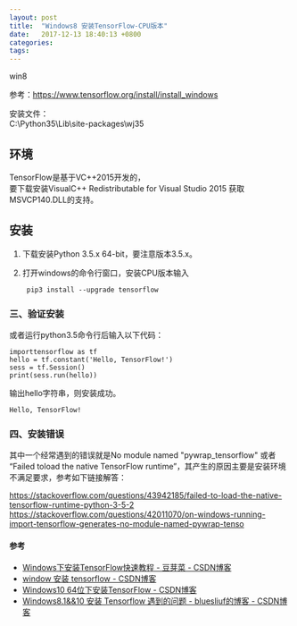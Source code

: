 ```yaml
---
layout: post
title:  "Windows8 安装TensorFlow-CPU版本"
date:   2017-12-13 18:40:13 +0800
categories:  
tags: 
---
```


win8

参考：https://www.tensorflow.org/install/install_windows
 

安装文件：  
C:\Python35\Lib\site-packages\wj35



## 环境 ##
 
TensorFlow是基于VC++2015开发的，  
要下载安装VisualC++ Redistributable for Visual Studio 2015  获取MSVCP140.DLL的支持。 
 
## 安装 ##
  
1. 下载安装Python 3.5.x 64-bit，要注意版本3.5.x。
2. 打开windows的命令行窗口，安装CPU版本输入

		pip3 install --upgrade tensorflow

 
### 三、验证安装 ###

或者运行python3.5命令行后输入以下代码：

	importtensorflow as tf
	hello = tf.constant('Hello, TensorFlow!')
	sess = tf.Session()
	print(sess.run(hello))

输出hello字符串，则安装成功。

	Hello, TensorFlow!



 
### 四、安装错误 ###

其中一个经常遇到的错误就是No module named "pywrap_tensorflow" 或者 “Failed toload the native TensorFlow runtime”，其产生的原因主要是安装环境不满足要求，参考如下链接解答：  

https://stackoverflow.com/questions/43942185/failed-to-load-the-native-tensorflow-runtime-python-3-5-2
https://stackoverflow.com/questions/42011070/on-windows-running-import-tensorflow-generates-no-module-named-pywrap-tenso

#### 参考 ####


* [Windows下安装TensorFlow快速教程 - 豆芽菜 - CSDN博客](http://blog.csdn.net/dou3516/article/details/77836459)
* [window 安装 tensorflow - CSDN博客](http://blog.csdn.net/hai4321/article/details/78438981)
* [Windows10 64位下安装TensorFlow - CSDN博客](http://blog.csdn.net/zhunianguo/article/details/53536425)
* [Windows8.1&&10 安装 Tensorflow 遇到的问题 - bluesliuf的博客 - CSDN博客](http://blog.csdn.net/bluesliuf/article/details/78004578)